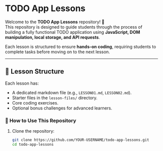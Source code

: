 # TODO App Lessons

Welcome to the **TODO App Lessons** repository! 🎯  
This repository is designed to guide students through the process of building a fully functional TODO application using **JavaScript, DOM manipulation, local storage, and API requests**.

Each lesson is structured to ensure **hands-on coding**, requiring students to complete tasks before moving on to the next lesson.

---

## 📌 **Lesson Structure**
Each lesson has:
- A dedicated markdown file (e.g., `LESSON01.md`, `LESSON02.md`).
- Starter files in the `lesson-files/` directory.
- Core coding exercises.
- Optional bonus challenges for advanced learners.

### 🚀 **How to Use This Repository**
1. Clone the repository:
   ```sh
   git clone https://github.com/YOUR-USERNAME/todo-app-lessons.git
   cd todo-app-lessons
